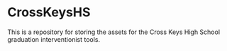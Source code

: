 # CrossKeysHS
This is a repository for storing the assets for the Cross Keys High School graduation interventionist tools.
